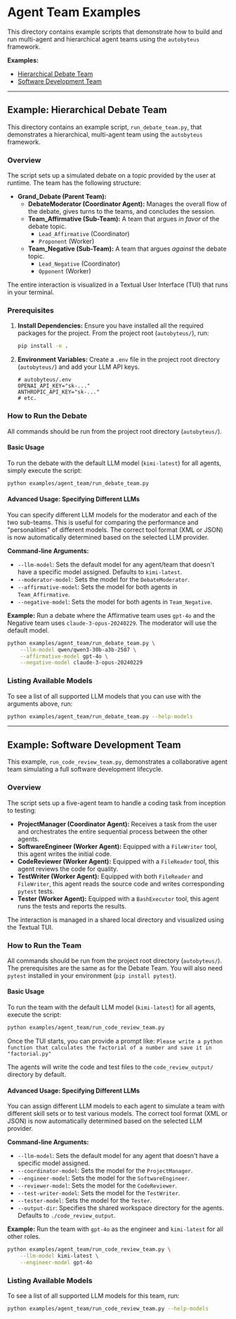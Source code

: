 # Agent Team Examples

This directory contains example scripts that demonstrate how to build and run multi-agent and hierarchical agent teams using the `autobyteus` framework.

**Examples:**
- [Hierarchical Debate Team](#example-hierarchical-debate-team)
- [Software Development Team](#example-software-development-team)

---

## Example: Hierarchical Debate Team

This directory contains an example script, `run_debate_team.py`, that demonstrates a hierarchical, multi-agent team using the `autobyteus` framework.

### Overview

The script sets up a simulated debate on a topic provided by the user at runtime. The team has the following structure:

- **Grand_Debate (Parent Team):**
  - **DebateModerator (Coordinator Agent):** Manages the overall flow of the debate, gives turns to the teams, and concludes the session.
  - **Team_Affirmative (Sub-Team):** A team that argues *in favor* of the debate topic.
    - `Lead_Affirmative` (Coordinator)
    - `Proponent` (Worker)
  - **Team_Negative (Sub-Team):** A team that argues *against* the debate topic.
    - `Lead_Negative` (Coordinator)
    - `Opponent` (Worker)

The entire interaction is visualized in a Textual User Interface (TUI) that runs in your terminal.

### Prerequisites

1.  **Install Dependencies:** Ensure you have installed all the required packages for the project. From the project root (`autobyteus/`), run:
    ```bash
    pip install -e .
    ```

2.  **Environment Variables:** Create a `.env` file in the project root directory (`autobyteus/`) and add your LLM API keys.
    ```
    # autobyteus/.env
    OPENAI_API_KEY="sk-..."
    ANTHROPIC_API_KEY="sk-..."
    # etc.
    ```

### How to Run the Debate

All commands should be run from the project root directory (`autobyteus/`).

#### Basic Usage

To run the debate with the default LLM model (`kimi-latest`) for all agents, simply execute the script:

```bash
python examples/agent_team/run_debate_team.py
```

#### Advanced Usage: Specifying Different LLMs

You can specify different LLM models for the moderator and each of the two sub-teams. This is useful for comparing the performance and "personalities" of different models. The correct tool format (XML or JSON) is now automatically determined based on the selected LLM provider.

**Command-line Arguments:**

-   `--llm-model`: Sets the default model for any agent/team that doesn't have a specific model assigned. Defaults to `kimi-latest`.
-   `--moderator-model`: Sets the model for the `DebateModerator`.
-   `--affirmative-model`: Sets the model for both agents in `Team_Affirmative`.
-   `--negative-model`: Sets the model for both agents in `Team_Negative`.

**Example:** Run a debate where the Affirmative team uses `gpt-4o` and the Negative team uses `claude-3-opus-20240229`. The moderator will use the default model.

```bash
python examples/agent_team/run_debate_team.py \
    --llm-model qwen/qwen3-30b-a3b-2507 \
    --affirmative-model gpt-4o \
    --negative-model claude-3-opus-20240229
```

### Listing Available Models

To see a list of all supported LLM models that you can use with the arguments above, run:

```bash
python examples/agent_team/run_debate_team.py --help-models
```

---

## Example: Software Development Team

This example, `run_code_review_team.py`, demonstrates a collaborative agent team simulating a full software development lifecycle.

### Overview

The script sets up a five-agent team to handle a coding task from inception to testing:

- **ProjectManager (Coordinator Agent):** Receives a task from the user and orchestrates the entire sequential process between the other agents.
- **SoftwareEngineer (Worker Agent):** Equipped with a `FileWriter` tool, this agent writes the initial code.
- **CodeReviewer (Worker Agent):** Equipped with a `FileReader` tool, this agent reviews the code for quality.
- **TestWriter (Worker Agent):** Equipped with both `FileReader` and `FileWriter`, this agent reads the source code and writes corresponding `pytest` tests.
- **Tester (Worker Agent):** Equipped with a `BashExecutor` tool, this agent runs the tests and reports the results.

The interaction is managed in a shared local directory and visualized using the Textual TUI.

### How to Run the Team

All commands should be run from the project root directory (`autobyteus/`). The prerequisites are the same as for the Debate Team. You will also need `pytest` installed in your environment (`pip install pytest`).

#### Basic Usage

To run the team with the default LLM model (`kimi-latest`) for all agents, execute the script:

```bash
python examples/agent_team/run_code_review_team.py
```
Once the TUI starts, you can provide a prompt like: `Please write a python function that calculates the factorial of a number and save it in "factorial.py"`

The agents will write the code and test files to the `code_review_output/` directory by default.

#### Advanced Usage: Specifying Different LLMs

You can assign different LLM models to each agent to simulate a team with different skill sets or to test various models. The correct tool format (XML or JSON) is now automatically determined based on the selected LLM provider.

**Command-line Arguments:**

-   `--llm-model`: Sets the default model for any agent that doesn't have a specific model assigned.
-   `--coordinator-model`: Sets the model for the `ProjectManager`.
-   `--engineer-model`: Sets the model for the `SoftwareEngineer`.
-   `--reviewer-model`: Sets the model for the `CodeReviewer`.
-   `--test-writer-model`: Sets the model for the `TestWriter`.
-   `--tester-model`: Sets the model for the `Tester`.
-   `--output-dir`: Specifies the shared workspace directory for the agents. Defaults to `./code_review_output`.

**Example:** Run the team with `gpt-4o` as the engineer and `kimi-latest` for all other roles.

```bash
python examples/agent_team/run_code_review_team.py \
    --llm-model kimi-latest \
    --engineer-model gpt-4o
```

### Listing Available Models

To see a list of all supported LLM models for this team, run:

```bash
python examples/agent_team/run_code_review_team.py --help-models
```
